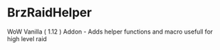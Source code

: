 # BrzRaidHelper
WoW Vanilla ( 1.12 ) Addon - Adds helper functions and macro usefull for high level raid
